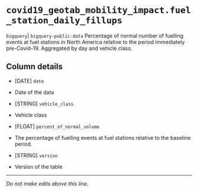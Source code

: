 # `covid19_geotab_mobility_impact.fuel_station_daily_fillups`
`bigquery`| `bigquery-public-data`
Percentage of normal number of fuelling events at fuel stations in North America relative to the period immediately pre-Covid-19. Aggregated by day and vehicle class.

## Column details
* [DATE]      `date`
 - Date of the data
* [STRING]    `vehicle_class`
 - Vehicle class
* [FLOAT]     `percent_of_normal_volume`
 - The percentage of fuelling events at fuel stations relative to the baseline period.
* [STRING]    `version`
 - Version of the table

-------------------------------------------------------------------------------
*Do not make edits above this line.*
